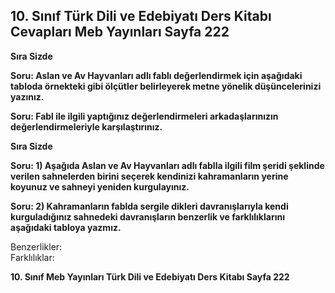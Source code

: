 ## 10. Sınıf Türk Dili ve Edebiyatı Ders Kitabı Cevapları Meb Yayınları Sayfa 222

**Sıra Sizde**

**Soru: Aslan ve Av Hayvanları adlı fablı değerlendirmek için aşağıdaki tabloda örnekteki gibi ölçütler belirleyerek metne yönelik düşüncelerinizi yazınız.**

**Soru: Fabl ile ilgili yaptığınız değerlendirmeleri arkadaşlarınızın değerlendirmeleriyle karşılaştırınız.**

**Sıra Sizde**

**Soru: 1) Aşağıda Aslan ve Av Hayvanları adlı fablla ilgili film şeridi şeklinde verilen sahnelerden birini seçerek kendinizi kahramanların yerine koyunuz ve sahneyi yeniden kurgulayınız.**

**Soru: 2) Kahramanların fablda sergile dikleri davranışlarıyla kendi kurguladığınız sahnedeki davranışların benzerlik ve farklılıklarını aşağıdaki tabloya yazmız.**

Benzerlikler:  
 Farklılıklar:

**10. Sınıf Meb Yayınları Türk Dili ve Edebiyatı Ders Kitabı Sayfa 222**